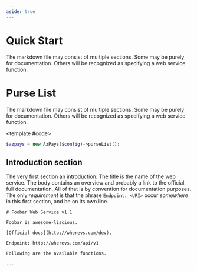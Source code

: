 ```yaml
---
aside: true
---
```


<SelectLibraries
      :libraries="[
        {
          name: 'Python',
          link: 'https://github.com/azpays/python',
          code: 'pip install azpays',
        },
        {
          name: 'PHP',
          link: 'https://github.com/azpays/php',
          code: 'composer require azpays/azpays-php',
        },
        { name: 'Node.js', link: 'https://npmjs.com/azpays', code: 'npm install azpays' },
        { name: 'Go', link: 'https://golang.com/azpays', code: 'go @install azpays' },
      ]"
    >

# Quick Start

The markdown file may consist of multiple sections. Some may be purely
for documentation. Others will be recognized as specifying a web
service function.

</SelectLibraries>


<CodeBox lang="PHP" code-box-title="Purse List">

# Purse List

The markdown file may consist of multiple sections. Some may be purely
for documentation. Others will be recognized as specifying a web
service function.

<template #code>

```PHP
$azpays = new AzPays($config)->purseList();
```

</template>
</CodeBox>


<Response :title="'oAuth'" json-file-name="sample" >

## Introduction section

The very first section an introduction. The title is the name of the
web service. The body contains an overview and probably a link to the
official, full documentation. All of that is by convention for
documentation purposes. The only _requirement_ is that the phrase
`Endpoint: <URI>` occur _somewhere_ in this first section, and be on
its own line.

    # Foobar Web Service v1.1

    Foobar is awesome-liscious.

    [Official docs](http://wherevs.com/dev).

    Endpoint: http://wherevs.com/api/v1

    Following are the available functions.

    ...

</Response>
